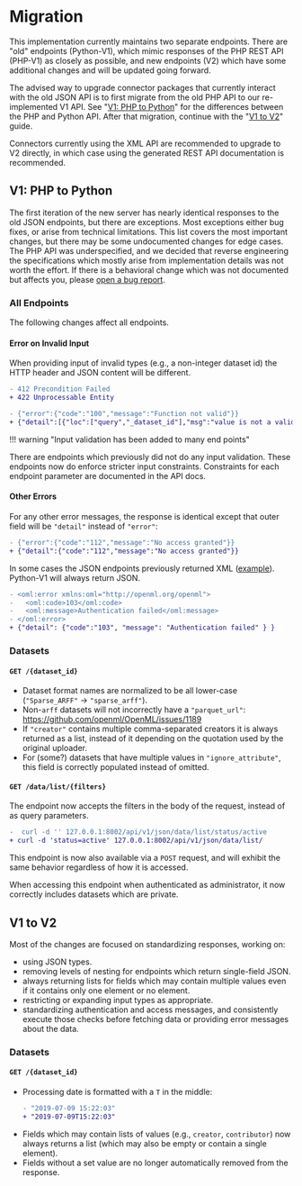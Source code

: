 # Migration
This implementation currently maintains two separate endpoints.
There are "old" endpoints (Python-V1), which mimic responses of the PHP REST API (PHP-V1)
as closely as possible, and new endpoints (V2) which have some additional changes and
will be updated going forward.

The advised way to upgrade connector packages that currently interact with the old
JSON API is to first migrate from the old PHP API to our re-implemented V1 API.
See "[V1: PHP to Python](#v1--php-to-python)" for the differences between the PHP and
Python API. After that migration, continue with the "[V1 to V2](#v1-to-v2)" guide.

Connectors currently using the XML API are recommended to upgrade to V2 directly,
in which case using the generated REST API documentation is recommended.

## V1: PHP to Python

The first iteration of the new server has nearly identical responses to the old JSON
endpoints, but there are exceptions. Most exceptions either bug fixes, or arise from
technical limitations. This list covers the most important changes, but there may
be some undocumented changes for edge cases. The PHP API was underspecified, and we
decided that reverse engineering the specifications which mostly arise from
implementation details was not worth the effort. If there is a behavioral change which
was not documented but affects you, please [open a bug report](https://github.com/openml/server-api/issues/new?assignees=&labels=bug%2C+triage&projects=&template=bug-report.md&title=).

### All Endpoints
The following changes affect all endpoints.

#### Error on Invalid Input
When providing input of invalid types (e.g., a non-integer dataset id) the HTTP header
and JSON content will be different.

```diff title="HTTP Header"
- 412 Precondition Failed
+ 422 Unprocessable Entity
```

```diff title="JSON Content"
- {"error":{"code":"100","message":"Function not valid"}}
+ {"detail":[{"loc":["query","_dataset_id"],"msg":"value is not a valid integer","type":"type_error.integer"}]}
```

!!! warning "Input validation has been added to many end points"

   There are endpoints which previously did not do any input validation.
   These endpoints now do enforce stricter input constraints.
   Constraints for each endpoint parameter are documented in the API docs.

#### Other Errors
For any other error messages, the response is identical except that outer field will be `"detail"` instead of `"error"`:

```diff title="JSON Content"
- {"error":{"code":"112","message":"No access granted"}}
+ {"detail":{"code":"112","message":"No access granted"}}
```

In some cases the JSON endpoints previously returned XML ([example](https://github.com/openml/OpenML/issues/1200)).
Python-V1 will always return JSON.


```diff title="XML replaced by JSON"
- <oml:error xmlns:oml="http://openml.org/openml">
-   <oml:code>103</oml:code>
-   <oml:message>Authentication failed</oml:message>
- </oml:error>
+ {"detail": {"code":"103", "message": "Authentication failed" } }
```

### Datasets

#### `GET /{dataset_id}`
 - Dataset format names are normalized to be all lower-case
   (`"Sparse_ARFF"` ->  `"sparse_arff"`).
 - Non-`arff` datasets will not incorrectly have a `"parquet_url"`:
   https://github.com/openml/OpenML/issues/1189
 - If `"creator"` contains multiple comma-separated creators it is always returned
   as a list, instead of it depending on the quotation used by the original uploader.
 - For (some?) datasets that have multiple values in `"ignore_attribute"`, this field
   is correctly populated instead of omitted.


#### `GET /data/list/{filters}`

The endpoint now accepts the filters in the body of the request, instead of as query parameters.
```diff
-  curl -d '' 127.0.0.1:8002/api/v1/json/data/list/status/active
+ curl -d 'status=active' 127.0.0.1:8002/api/v1/json/data/list/
```
This endpoint is now also available via a `POST` request, and will exhibit the same behavior
regardless of how it is accessed.

When accessing this endpoint when authenticated as administrator, it now correctly
includes datasets which are private.

## V1 to V2
Most of the changes are focused on standardizing responses, working on:

 * using JSON types.
 * removing levels of nesting for endpoints which return single-field JSON.
 * always returning lists for fields which may contain multiple values even if it
   contains only one element or no element.
 * restricting or expanding input types as appropriate.
 * standardizing authentication and access messages, and consistently execute those checks
   before fetching data or providing error messages about the data.


### Datasets

#### `GET /{dataset_id}`

 - Processing date is formatted with a `T` in the middle:
   ```diff title="processing_date"
   - "2019-07-09 15:22:03"
   + "2019-07-09T15:22:03"
   ```
 - Fields which may contain lists of values (e.g., `creator`, `contributor`) now always
   returns a list (which may also be empty or contain a single element).
 - Fields without a set value are no longer automatically removed from the response.

